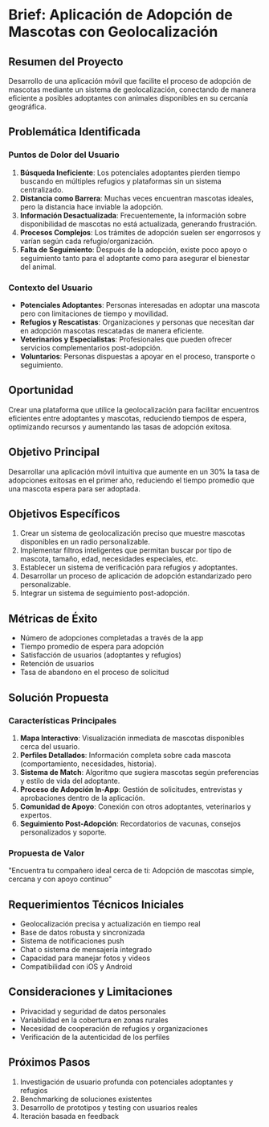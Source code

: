 # Brief: Aplicación de Adopción de Mascotas con Geolocalización

## Resumen del Proyecto
Desarrollo de una aplicación móvil que facilite el proceso de adopción de mascotas mediante un sistema de geolocalización, conectando de manera eficiente a posibles adoptantes con animales disponibles en su cercanía geográfica.

## Problemática Identificada

### Puntos de Dolor del Usuario
1. **Búsqueda Ineficiente**: Los potenciales adoptantes pierden tiempo buscando en múltiples refugios y plataformas sin un sistema centralizado.
2. **Distancia como Barrera**: Muchas veces encuentran mascotas ideales, pero la distancia hace inviable la adopción.
3. **Información Desactualizada**: Frecuentemente, la información sobre disponibilidad de mascotas no está actualizada, generando frustración.
4. **Procesos Complejos**: Los trámites de adopción suelen ser engorrosos y varían según cada refugio/organización.
5. **Falta de Seguimiento**: Después de la adopción, existe poco apoyo o seguimiento tanto para el adoptante como para asegurar el bienestar del animal.

### Contexto del Usuario
- **Potenciales Adoptantes**: Personas interesadas en adoptar una mascota pero con limitaciones de tiempo y movilidad.
- **Refugios y Rescatistas**: Organizaciones y personas que necesitan dar en adopción mascotas rescatadas de manera eficiente.
- **Veterinarios y Especialistas**: Profesionales que pueden ofrecer servicios complementarios post-adopción.
- **Voluntarios**: Personas dispuestas a apoyar en el proceso, transporte o seguimiento.

## Oportunidad
Crear una plataforma que utilice la geolocalización para facilitar encuentros eficientes entre adoptantes y mascotas, reduciendo tiempos de espera, optimizando recursos y aumentando las tasas de adopción exitosa.

## Objetivo Principal
Desarrollar una aplicación móvil intuitiva que aumente en un 30% la tasa de adopciones exitosas en el primer año, reduciendo el tiempo promedio que una mascota espera para ser adoptada.

## Objetivos Específicos
1. Crear un sistema de geolocalización preciso que muestre mascotas disponibles en un radio personalizable.
2. Implementar filtros inteligentes que permitan buscar por tipo de mascota, tamaño, edad, necesidades especiales, etc.
3. Establecer un sistema de verificación para refugios y adoptantes.
4. Desarrollar un proceso de aplicación de adopción estandarizado pero personalizable.
5. Integrar un sistema de seguimiento post-adopción.

## Métricas de Éxito
- Número de adopciones completadas a través de la app
- Tiempo promedio de espera para adopción
- Satisfacción de usuarios (adoptantes y refugios)
- Retención de usuarios
- Tasa de abandono en el proceso de solicitud

## Solución Propuesta

### Características Principales
1. **Mapa Interactivo**: Visualización inmediata de mascotas disponibles cerca del usuario.
2. **Perfiles Detallados**: Información completa sobre cada mascota (comportamiento, necesidades, historia).
3. **Sistema de Match**: Algoritmo que sugiera mascotas según preferencias y estilo de vida del adoptante.
4. **Proceso de Adopción In-App**: Gestión de solicitudes, entrevistas y aprobaciones dentro de la aplicación.
5. **Comunidad de Apoyo**: Conexión con otros adoptantes, veterinarios y expertos.
6. **Seguimiento Post-Adopción**: Recordatorios de vacunas, consejos personalizados y soporte.

### Propuesta de Valor
"Encuentra tu compañero ideal cerca de ti: Adopción de mascotas simple, cercana y con apoyo continuo"

## Requerimientos Técnicos Iniciales
- Geolocalización precisa y actualización en tiempo real
- Base de datos robusta y sincronizada
- Sistema de notificaciones push
- Chat o sistema de mensajería integrado
- Capacidad para manejar fotos y videos
- Compatibilidad con iOS y Android

## Consideraciones y Limitaciones
- Privacidad y seguridad de datos personales
- Variabilidad en la cobertura en zonas rurales
- Necesidad de cooperación de refugios y organizaciones
- Verificación de la autenticidad de los perfiles

## Próximos Pasos
1. Investigación de usuario profunda con potenciales adoptantes y refugios
2. Benchmarking de soluciones existentes
3. Desarrollo de prototipos y testing con usuarios reales
4. Iteración basada en feedback
